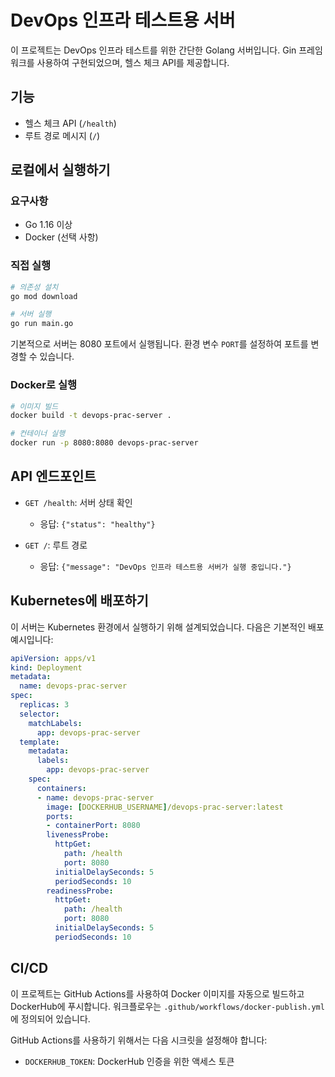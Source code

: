 # DevOps 인프라 테스트용 서버

이 프로젝트는 DevOps 인프라 테스트를 위한 간단한 Golang 서버입니다. Gin 프레임워크를 사용하여 구현되었으며, 헬스 체크 API를 제공합니다.

## 기능

- 헬스 체크 API (`/health`)
- 루트 경로 메시지 (`/`)

## 로컬에서 실행하기

### 요구사항

- Go 1.16 이상
- Docker (선택 사항)

### 직접 실행

```bash
# 의존성 설치
go mod download

# 서버 실행
go run main.go
```

기본적으로 서버는 8080 포트에서 실행됩니다. 환경 변수 `PORT`를 설정하여 포트를 변경할 수 있습니다.

### Docker로 실행

```bash
# 이미지 빌드
docker build -t devops-prac-server .

# 컨테이너 실행
docker run -p 8080:8080 devops-prac-server
```

## API 엔드포인트

- `GET /health`: 서버 상태 확인

  - 응답: `{"status": "healthy"}`

- `GET /`: 루트 경로
  - 응답: `{"message": "DevOps 인프라 테스트용 서버가 실행 중입니다."}`

## Kubernetes에 배포하기

이 서버는 Kubernetes 환경에서 실행하기 위해 설계되었습니다. 다음은 기본적인 배포 예시입니다:

```yaml
apiVersion: apps/v1
kind: Deployment
metadata:
  name: devops-prac-server
spec:
  replicas: 3
  selector:
    matchLabels:
      app: devops-prac-server
  template:
    metadata:
      labels:
        app: devops-prac-server
    spec:
      containers:
      - name: devops-prac-server
        image: [DOCKERHUB_USERNAME]/devops-prac-server:latest
        ports:
        - containerPort: 8080
        livenessProbe:
          httpGet:
            path: /health
            port: 8080
          initialDelaySeconds: 5
          periodSeconds: 10
        readinessProbe:
          httpGet:
            path: /health
            port: 8080
          initialDelaySeconds: 5
          periodSeconds: 10
```

## CI/CD

이 프로젝트는 GitHub Actions를 사용하여 Docker 이미지를 자동으로 빌드하고 DockerHub에 푸시합니다. 워크플로우는 `.github/workflows/docker-publish.yml`에 정의되어 있습니다.

GitHub Actions를 사용하기 위해서는 다음 시크릿을 설정해야 합니다:

- `DOCKERHUB_TOKEN`: DockerHub 인증을 위한 액세스 토큰
